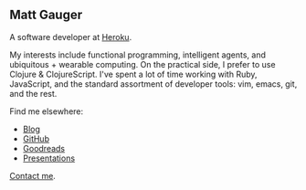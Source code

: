 <section class="hero">
  <div class="hero-body">
    <div class="container">
      <h1 class="title has-text-centered">
	    Matt Gauger
      </h1>
    </div>
  </div>
</section>

A software developer at [Heroku](https://www.heroku.com).

My interests include functional programming, intelligent agents, and ubiquitous + wearable computing. On the practical side, I prefer to use Clojure & ClojureScript. I've spent a lot of time working with Ruby, JavaScript, and the standard assortment of developer tools: vim, emacs, git, and the rest.

Find me elsewhere:

* [Blog](http://blog.mattgauger.com)
* [GitHub](https://github.com/mathias)
* [Goodreads](https://www.goodreads.com/mathiasx)
* [Presentations](http://blog.mattgauger.com/presentations)

[Contact me](mailto:contact@mattgauger.com).
